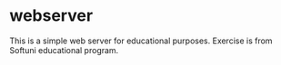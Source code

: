 # webserver

This is a simple web server for educational purposes.
Exercise is from Softuni educational program.
